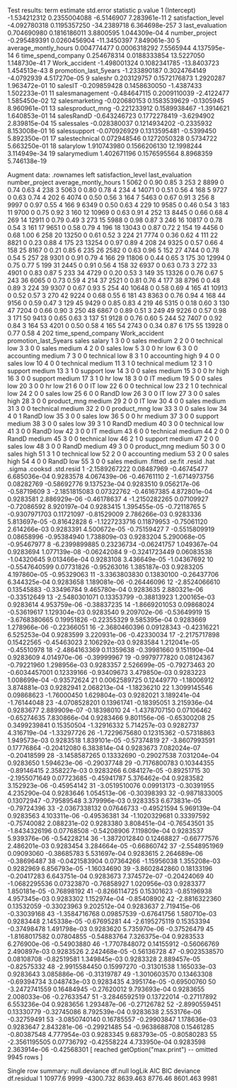 Test results: 
                    term     estimate    std.error   statistic       p.value
1            (Intercept) -1.534212312 0.2355004088  -6.5146907  7.283961e-11
2     satisfaction_level -4.092780318 0.1195357250 -34.2389718 6.364698e-257
3        last_evaluation  0.704690980 0.1816186011   3.8800595  1.044309e-04
4         number_project -0.295489391 0.0260456904 -11.3450397  7.849061e-30
5   average_montly_hours  0.004774477 0.0006318292   7.5565944  4.137595e-14
6     time_spend_company  0.254678314 0.0188333854  13.5227050  1.148730e-41
7          Work_accident -1.498001324 0.1082341785 -13.8403723  1.454513e-43
8  promotion_last_5years -1.233890187 0.3024764149  -4.0792939  4.517270e-05
9                saleshr  0.203129757 0.1572176873   1.2920287  1.963472e-01
10               salesIT -0.209859428 0.1458630050  -1.4387433  1.502233e-01
11       salesmanagement -0.484647115 0.2009110039  -2.4122477  1.585450e-02
12        salesmarketing -0.020680153 0.1583539629  -0.1305945  8.960961e-01
13      salesproduct_mng -0.221233912 0.1589938467  -1.3914621  1.640853e-01
14            salesRandD -0.643246723 0.1772278419  -3.6294902  2.839815e-04
15            salessales -0.028380037 0.1214934202  -0.2335932  8.153008e-01
16          salessupport -0.070926929 0.1313595481  -0.5399450  5.892350e-01
17        salestechnical  0.072948546 0.1272050328   0.5734722  5.663250e-01
18             salarylow  1.910743980 0.1566206130  12.1998244  3.114949e-34
19          salarymedium  1.402671196 0.1576595564   8.8968359  5.746138e-19

 Augment data: 
      .rownames left satisfaction_level last_evaluation number_project average_montly_hours
1          5062    0               0.90            0.85              3                  253
2          8899    0               0.74            0.63              4                  238
3          5063    0               0.80            0.78              4                  234
4         14071    0               0.51            0.56              4                  168
5          9727    0               0.63            0.74              4                  202
6          4074    0               0.50            0.56              3                  164
7          5463    0               0.67            0.91              3                  256
8          9997    0               0.97            0.55              4                  166
9          6349    0               0.50            0.63              4                  229
10         9585    0               0.46            0.54              3                  183
11         9700    0               0.75            0.92              3                  160
12        10969    0               0.63            0.91              4                  252
13         8445    0               0.66            0.68              4                  269
14        12911    0               0.79            0.49              3                  273
15         5988    0               0.98            0.87              3                  246
16        10817    0               0.78            0.54              3                  161
17         9651    0               0.58            0.79              4                  196
18        13043    0               0.87            0.72              2                  154
19         4456    0               0.68            1.00              6                  258
20        13250    0               0.61            0.52              3                  224
21         7774    0               0.36            0.62              4                  111
22         8821    0               0.23            0.88              4                  175
23        13254    0               0.97            0.89              4                  208
24         9325    0               0.57            0.66              4                  158
25         8167    0               0.21            0.85              6                  235
26         2582    0               0.63            0.96              5                  152
27         4744    0               0.78            0.54              5                  257
28         9301    0               0.91            0.79              4                  166
29        11806    0               0.44            0.65              3                  175
30        12994    0               0.75            0.77              5                  199
31         2445    0               0.91            0.56              4                  158
32         6937    0               0.63            0.73              3                  272
33         4901    0               0.83            0.87              5                  233
34         4729    0               0.20            0.53              3                  149
35        13326    0               0.76            0.67              5                  243
36         6065    0               0.73            0.59              4                  214
37         2521    0               0.81            0.76              4                  177
38         8796    0               0.48            0.89              3                  224
39         9307    0               0.67            0.93              5                  254
40        10648    0               0.58            0.69              4                  165
41        10913    0               0.52            0.57              3                  270
42         9224    0               0.68            0.55              6                  181
43         8363    0               0.76            0.94              4                  168
44         9156    0               0.59            0.47              3                  129
45         9429    0               0.85            0.83              4                  219
46         5315    0               0.18            0.60              3                  130
47         7204    0               0.66            0.90              3                  250
48         6867    0               0.89            0.51              3                  249
49         9226    0               0.57            0.98              3                  171
50         9413    0               0.65            0.63              3                  137
51         9128    0               0.76            0.60              5                  244
52         7407    0               0.92            0.84              3                  164
53         4201    0               0.50            0.58              4                  165
54         2743    0               0.34            0.87              6                  175
55        13928    0               0.77            0.58              4                  202
      time_spend_company Work_accident promotion_last_5years       sales salary
1                      3             0                     0       sales medium
2                      2             0                     0   technical    low
3                      3             0                     0       sales medium
4                      2             0                     0       sales    low
5                      3             0                     0          hr    low
6                      3             0                     0  accounting medium
7                      3             0                     0   technical    low
8                      3             1                     0  accounting   high
9                      4             0                     0       sales    low
10                     4             0                     0   technical medium
11                     3             1                     0   technical medium
12                     3             1                     0     support medium
13                     3             1                     0     support    low
14                     3             0                     0       sales medium
15                     3             0                     0          hr   high
16                     3             0                     0     support medium
17                     3             1                     0          hr    low
18                     3             0                     0          IT medium
19                     5             0                     0       sales    low
20                     3             0                     0          hr    low
21                     6             0                     0          IT    low
22                     6             0                     0   technical    low
23                     2             1                     0   technical    low
24                     2             0                     0       sales    low
25                     6             0                     0       RandD    low
26                     3             0                     0          IT    low
27                     3             0                     0       sales   high
28                     3             0                     0 product_mng medium
29                     2             0                     0          IT    low
30                     4             0                     0       sales medium
31                     3             0                     0   technical medium
32                     2             0                     0 product_mng    low
33                     3             0                     0       sales    low
34                     4             0                     1       RandD    low
35                     3             0                     0       sales    low
36                     5             0                     0          hr medium
37                     3             0                     0     support medium
38                     3             0                     0       sales    low
39                     3             1                     0       RandD medium
40                     3             0                     0   technical    low
41                     3             0                     0       RandD    low
42                     3             0                     0          IT medium
43                     6             0                     0   technical medium
44                     2             0                     0       RandD medium
45                     3             0                     0   technical    low
46                     2             1                     0     support medium
47                     2             0                     0       sales    low
48                     3             0                     0       RandD medium
49                     3             0                     0 product_mng medium
50                     3             0                     0       sales   high
51                     3             1                     0   technical    low
52                     2             0                     0  accounting medium
53                     2             0                     0       sales   high
54                     4             0                     0       RandD    low
55                     3             0                     0       sales medium
            .fitted    .se.fit      .resid         .hat    .sigma      .cooksd  .std.resid
1     -2.1589267222 0.08487969 -0.46745477 6.685036e-04 0.9283578 4.067439e-06 -0.46761110
2     -1.6714973756 0.08282769 -0.58692776 9.137523e-04 0.9283510 9.056217e-06 -0.58719609
3     -2.1851815083 0.07322762 -0.46167385 4.872801e-04 0.9283581 2.886929e-06 -0.46178637
4     -1.2150282265 0.07109927 -0.72086592 8.920197e-04 0.9283415 1.395455e-05 -0.72118765
5     -0.9307971703 0.11721097 -0.81529009 2.786266e-03 0.9283336 5.813697e-05 -0.81642828
6     -1.1227233716 0.11879953 -0.75061120 2.614266e-03 0.9283391 4.500672e-05 -0.75159427
7     -0.5515809919 0.08658996 -0.95384940 1.738809e-03 0.9283204 5.290068e-05 -0.95467977
8     -6.2399899885 0.23236734 -0.06241757 1.049367e-04 0.9283694 1.077139e-08 -0.06242084
9     -0.3241723449 0.06083538 -1.04320645 9.013466e-04 0.9283108 3.436649e-05 -1.04367692
10    -0.5547640599 0.07731826 -0.95263016 1.385187e-03 0.9283205 4.197860e-05 -0.95329063
11    -3.3363803830 0.13830100 -0.26437706 6.344325e-04 0.9283658 1.189081e-06 -0.26446096
12    -2.8524066610 0.13545883 -0.33496784 9.465780e-04 0.9283635 2.880321e-06 -0.33512649
13    -2.5480301071 0.13353799 -0.38813923 1.200165e-03 0.9283614 4.953759e-06 -0.38837235
14    -1.8669201053 0.09868024 -0.53619617 1.129304e-03 0.9283540 9.209702e-06 -0.53649919
15    -3.6768380665 0.19951826 -0.22355329 9.585395e-04 0.9283669 1.278966e-06 -0.22366051
16    -2.3680460396 0.09128343 -0.42316221 6.525253e-04 0.9283599 3.220931e-06 -0.42330034
17    -2.2175717898 0.15422565 -0.45463023 2.106292e-03 0.9283584 1.212041e-05 -0.45510978
18    -2.4864163369 0.11359638 -0.39981660 9.151190e-04 0.9283609 4.014970e-06 -0.39999967
19    -0.9979777820 0.08124367 -0.79221960 1.298956e-03 0.9283357 2.526699e-05 -0.79273463
20    -0.6034457001 0.12339166 -0.93409673 3.479850e-03 0.9283223 1.008699e-04 -0.93572624
21     0.0062589725 0.12449770 -1.18006912 3.874881e-03 0.9282941 2.068213e-04 -1.18236210
22     1.3099145546 0.09868623 -1.76000450 1.629804e-03 0.9282021 3.189241e-04 -1.76144048
23    -4.0708528201 0.13961741 -0.18395051 3.215936e-04 0.9283677 2.889909e-07 -0.18398010
24    -1.4378707150 0.07106462 -0.65274635 7.830866e-04 0.9283466 9.801156e-06 -0.65300208
25     0.3499239841 0.15350504 -1.32916332 5.714257e-03 0.9282737 4.316719e-04 -1.33297726
26    -1.7229675680 0.12315362 -0.57318863 1.949573e-03 0.9283518 1.839101e-05 -0.57374819
27    -3.8607993591 0.17776864 -0.20412080 6.383814e-04 0.9283673 7.082024e-07 -0.20418599
28    -3.1458587265 0.13332690 -0.29027538 7.031204e-04 0.9283650 1.594623e-06 -0.29037748
29    -0.7176800783 0.10344355 -0.89146415 2.358227e-03 0.9283266 6.084127e-05 -0.89251715
30    -2.1955071649 0.07723685 -0.45941787 5.376462e-04 0.9283582 3.152923e-06 -0.45954142
31    -3.0519510076 0.09913173 -0.30391955 4.235290e-04 0.9283646 1.054513e-06 -0.30398393
32    -0.9871833005 0.13072947 -0.79589548 3.379996e-03 0.9283353 6.673831e-05 -0.79724396
33    -2.0367338132 0.07646733 -0.49521594 5.969139e-04 0.9283563 4.103311e-06 -0.49536381
34    -1.1020329681 0.33397592 -0.75740082 2.088231e-02 0.9283380 3.808451e-04 -0.76543501
35    -1.8434326196 0.07768508 -0.54208906 7.119809e-04 0.9283537 5.939376e-06 -0.54228214
36    -1.3872012840 0.12468827 -0.66777576 2.486201e-03 0.9283454 3.284664e-05 -0.66860742
37    -2.5548951969 0.09093060 -0.38685783 5.531697e-04 0.9283615 2.264689e-06 -0.38696487
38    -0.0421583904 0.07364266 -1.15956038 1.355208e-03 0.9282969 6.856793e-05 -1.16034690
39    -3.8602842860 0.18133196 -0.20417283 6.643751e-04 0.9283673 7.374572e-07 -0.20424069
40    -1.0682295536 0.07323870 -0.76858927 1.020956e-03 0.9283377 1.850181e-05 -0.76898192
41    -0.8266114725 0.15301623 -0.85196938 4.957345e-03 0.9283302 1.152974e-04 -0.85408902
42    -2.8816322360 0.13532059 -0.33023963 9.202512e-04 0.9283637 2.719415e-06 -0.33039168
43    -1.3584716768 0.09857539 -0.67641756 1.580710e-03 0.9283448 2.145338e-05 -0.67695281
44    -2.6195275119 0.15353394 -0.37498478 1.491798e-03 0.9283620 5.735970e-06 -0.37526479
45    -1.8168017582 0.07804855 -0.54883764 7.326375e-04 0.9283533 6.276900e-06 -0.54903880
46    -1.7707848072 0.14155912 -0.56066769 2.490897e-03 0.9283526 2.242468e-05 -0.56136728
47    -0.9023538570 0.08108708 -0.82519581 1.349845e-03 0.9283328 2.889457e-05 -0.82575332
48    -2.9915584450 0.15997270 -0.31301538 1.165033e-03 0.9283643 3.085886e-06 -0.31319787
49    -1.3010603570 0.13463308 -0.69394734 3.048743e-03 0.9283435 4.395174e-05 -0.69500760
50    -3.2472741559 0.16484945 -0.27620012 9.793693e-04 0.9283655 2.008033e-06 -0.27633547
51    -3.2846592519 0.13722014 -0.27117892 6.553236e-04 0.9283656 1.293487e-06 -0.27126782
52    -2.8990559451 0.13330779 -0.32745086 8.792539e-04 0.9283638 2.553176e-06 -0.32759491
53    -3.0850740140 0.16785557 -0.29903847 1.178636e-03 0.9283647 2.843281e-06 -0.29921485
54    -0.9638688708 0.15461285 -0.80387548 4.777954e-03 0.9283345 9.683793e-05 -0.80580283
55    -2.3561195505 0.07736792 -0.42558224 4.733950e-04 0.9283598 2.363914e-06 -0.42568301
 [ reached getOption("max.print") -- omitted 9945 rows ]

 Single row summary: 
  null.deviance df.null    logLik      AIC     BIC deviance df.residual
1       10977.6    9999 -4300.732 8639.463 8776.46 8601.463        9981
